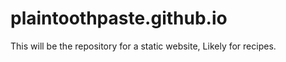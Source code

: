 # plaintoothpaste.github.io

This will be the repository for a static website, Likely for recipes.


